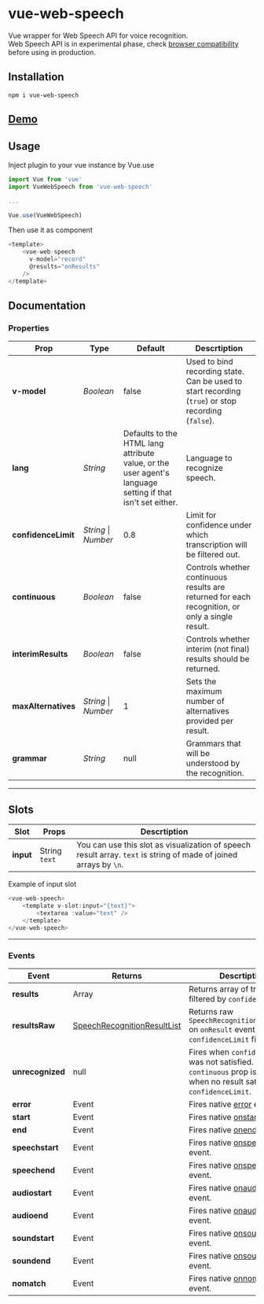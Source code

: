 # vue-web-speech

Vue wrapper for Web Speech API for voice recognition.  
Web Speech API is in experimental phase, check [browser compatibility](https://developer.mozilla.org/en-US/docs/Web/API/SpeechRecognition#browser_compatibility) before using in production.

## Installation 
```
npm i vue-web-speech
```

## [Demo](https://drackokacka.github.io/vue-web-speech)

## Usage

Inject plugin to your vue instance by Vue.use

```javascript
import Vue from 'vue'
import VueWebSpeech from 'vue-web-speech'

...

Vue.use(VueWebSpeech)
```

Then use it as component
```javascript
<template>
    <vue-web-speech
      v-model="record"
      @results="onResults"
    />
</template>
```

## Documentation

### Properties

| Prop | Type | Default | Descrtiption |
|---|---|---|---|
| **v-model** | *Boolean* | false | Used to bind recording state. Can be used to start recording (`true`) or stop recording (`false`).| 
| **lang** | *String* | Defaults to the HTML lang attribute value, or the user agent's language setting if that isn't set either. | Language to recognize speech. | 
| **confidenceLimit** | *String* \| *Number* | 0.8 | Limit for confidence under which transcription will be filtered out. |
| **continuous** | *Boolean* | false | Controls whether continuous results are returned for each recognition, or only a single result. | 
| **interimResults** | *Boolean* | false | Controls whether interim (not final) results should be returned. | 
| **maxAlternatives** | *String* \| *Number* | 1 | Sets the maximum number of alternatives provided per result. | 
| **grammar** | *String* | null | Grammars that will be understood by the recognition. | 

---
## Slots
| Slot | Props | Descrtiption |
|---|---|---|
| **input** | String `text` | You can use this slot as visualization of speech result array. `text` is string of made of joined arrays by `\n`.  |

Example of input slot
```javascript
<vue-web-speech>
    <template v-slot:input="{text}">
        <textarea :value="text" />
    </template>
</vue-web-speech>
``` 
---
### Events
| Event | Returns | Descrtiption |
|---|---|---|
| **results** | Array | Returns array of transcripts filtered by `confidenceLimit`. | 
| **resultsRaw** | [SpeechRecognitionResultList](https://developer.mozilla.org/en-US/docs/Web/API/SpeechRecognitionResultList) | Returns raw `SpeechRecognitionResultList` on `onResult` event without `confidenceLimit` filtering. | 
| **unrecognized** | null | Fires when `confidenceLimit` was not satisfied. When `continuous` prop is on, fires when no result satisfied `confidenceLimit`. | 
| **error** | Event | Fires native [error](https://developer.mozilla.org/en-US/docs/Web/API/SpeechRecognition/error_event) event. | 
| **start** | Event | Fires native [onstart](https://developer.mozilla.org/en-US/docs/Web/API/SpeechRecognition/start_event) event. | 
| **end** | Event | Fires native [onend](https://developer.mozilla.org/en-US/docs/Web/API/SpeechRecognition/end_event) event. | 
| **speechstart** | Event | Fires native [onspeechstart](https://developer.mozilla.org/en-US/docs/Web/API/SpeechRecognition/speechstart_event) event. | 
| **speechend** | Event | Fires native [onspeechend](https://developer.mozilla.org/en-US/docs/Web/API/SpeechRecognition/speechend_event) event. | 
| **audiostart** | Event | Fires native [onaudiostart](https://developer.mozilla.org/en-US/docs/Web/API/SpeechRecognition/audiostart_event) event. | 
| **audioend** | Event | Fires native [onaudioend](https://developer.mozilla.org/en-US/docs/Web/API/SpeechRecognition/audioend_event) event. | 
| **soundstart** | Event | Fires native [onsoundstart](https://developer.mozilla.org/en-US/docs/Web/API/SpeechRecognition/soundstart_event) event. | 
| **soundend** | Event | Fires native [onsoundend](https://developer.mozilla.org/en-US/docs/Web/API/SpeechRecognition/soundend_event) event. | 
| **nomatch** | Event | Fires native [onnomatch](https://developer.mozilla.org/en-US/docs/Web/API/SpeechRecognition/nomatch_event) event. | 
